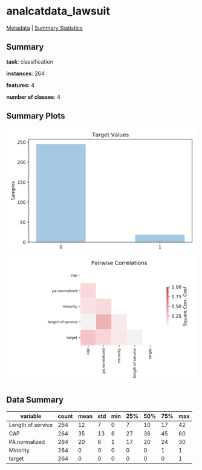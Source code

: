 # analcatdata_lawsuit

[Metadata](metadata.yaml) | [Summary Statistics](summary_stats.csv)

## Summary

**task**: classification

**instances**: 264

**features**: 4

**number of classes**: 4

## Summary Plots

![Labels](label.svg)
![Corr](corr.svg)

## Data Summary

|	variable	|	count	|	mean	|	std	|	min	|	25%	|	50%	|	75%	|	max|
| --- | --- | --- | --- | --- | --- | --- | --- | --- |
|	Length.of.service	|	264	|	12	|	7	|	0	|	7	|	10	|	17	|	42
|	CAP	|	264	|	35	|	13	|	6	|	27	|	36	|	45	|	60
|	PA.normalized	|	264	|	20	|	6	|	1	|	17	|	20	|	24	|	30
|	Minority	|	264	|	0	|	0	|	0	|	0	|	0	|	1	|	1
|	target	|	264	|	0	|	0	|	0	|	0	|	0	|	0	|	1
